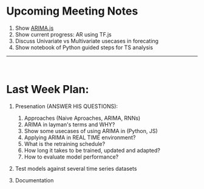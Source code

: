 # Upcoming Meeting Notes

1. Show [ARIMA.js](https://github.com/zemlyansky/arima)
2. Show current progress: AR using TF.js
3. Discuss Univariate vs Multivariate usecases in forecating
4. Show notebook of Python guided steps for TS analysis
<!-- 1. TensorFlow.js & lodash -->
<!-- 1. Show native ARIMA implementation
   1. Differencing
   2. Vectors Operation (Sum, Subtraction, Multiplication) -->

---
<br>

# Last Week Plan:

1. Presenation (ANSWER HIS QUESTIONS):
   1. Approaches (Naive Aproaches, ARIMA, RNNs)
   1. ARIMA in layman's terms and WHY?
   1. Show some usecases of using ARIMA in (Python, JS)
   1. Applying ARIMA in REAL TIME environment?
   1. What is the retraining schedule?
   1. How long it takes to be trained, updated and adapted?
   1. How to evaluate model performance?

1. Test models against several time series datasets

1. Documentation